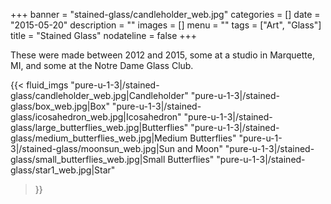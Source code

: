 +++
banner = "stained-glass/candleholder_web.jpg"
categories = []
date = "2015-05-20"
description = ""
images = []
menu = ""
tags = ["Art", "Glass"]
title = "Stained Glass"
nodateline = false
+++

These were made between 2012 and 2015, some at a studio in Marquette, MI, and some at the Notre Dame Glass Club. 

{{< fluid_imgs 
  "pure-u-1-3|/stained-glass/candleholder_web.jpg|Candleholder" 
  "pure-u-1-3|/stained-glass/box_web.jpg|Box" 
  "pure-u-1-3|/stained-glass/icosahedron_web.jpg|Icosahedron" 
  "pure-u-1-3|/stained-glass/large_butterflies_web.jpg|Butterflies" 
  "pure-u-1-3|/stained-glass/medium_butterflies_web.jpg|Medium Butterflies" 
  "pure-u-1-3|/stained-glass/moonsun_web.jpg|Sun and Moon" 
  "pure-u-1-3|/stained-glass/small_butterflies_web.jpg|Small Butterflies" 
  "pure-u-1-3|/stained-glass/star1_web.jpg|Star" 

>}}
